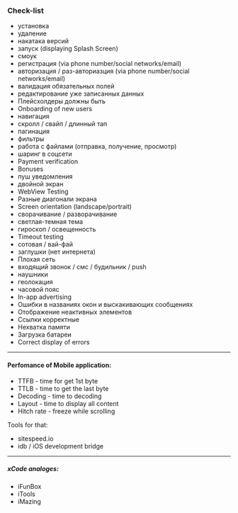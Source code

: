 ### Check-list
- установка
- удаление
- накатака версий
- запуск (displaying Splash Screen)
- смоук
- регистрация (via phone number/social networks/email) 
- авторизация / раз-авториазция (via phone number/social networks/email)
- валидация обязательных полей
- редактирование уже записанных данных
- Плейсхолдеры должны быть
- Onboarding of new users
- навигация
- скролл / свайп / длинный тап
- пагинация
- фильтры
- работа с файлами (отправка, получение, просмотр)
- шаринг в соцсети
- Payment verification
- Bonuses
- пуш уведомления
- двойной экран
- WebView Testing
- Разные диагонали экрана
- Screen orientation (landscape/portrait)
- сворачивание / разворачивание
- светлая-темная тема
- гироскоп / освещенность
- Timeout testing
- сотовая / вай-фай
- заглушки (нет интернета)
- Плохая сеть
- входящий звонок / смс / будильник / push
- наушники
- геолокация
- часовой пояс
- In-app advertising
- Ошибки в названиях окон и выскакивающих сообщениях
- Отображение неактивных элементов
- Ссылки корректные
- Нехватка памяти
- Загрузка батареи
- Correct display of errors
___
#### Perfomance of Mobile application:
- TTFB - time for get 1st byte
- TTLB - time to get the last byte
- Decoding - time to decoding
- Layout - time to display all content
- Hitch rate - freeze while scrolling

Tools for that:
* sitespeed.io  
* idb / iOS development bridge
___
##### xCode analoges:
- iFunBox
- iTools
- iMazing